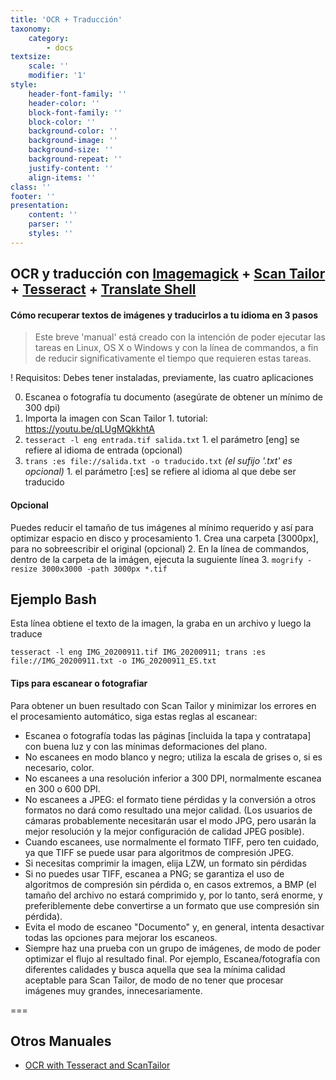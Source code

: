```yaml
---
title: 'OCR + Traducción'
taxonomy:
    category:
        - docs
textsize:
    scale: ''
    modifier: '1'
style:
    header-font-family: ''
    header-color: ''
    block-font-family: ''
    block-color: ''
    background-color: ''
    background-image: ''
    background-size: ''
    background-repeat: ''
    justify-content: ''
    align-items: ''
class: ''
footer: ''
presentation:
    content: ''
    parser: ''
    styles: ''
---
```


## OCR y traducción con [Imagemagick](https://www.imagemagick.org/) + [Scan Tailor](https://scantailor.org/) + [Tesseract](https://github.com/tesseract-ocr/) + [Translate Shell](https://www.soimort.org/translate-shell/)


#### Cómo recuperar textos de imágenes y traducirlos a tu idioma en 3 pasos

> Este breve 'manual' está creado con la intención de poder ejecutar las tareas en Linux, OS X o Windows y con la línea de commandos, a fin de reducir significativamente el tiempo que requieren estas tareas.

! Requisitos: Debes tener instaladas, previamente, las cuatro aplicaciones

0. Escanea o fotografía tu documento (asegúrate de obtener un mínimo de 300 dpi)
1. Importa la imagen con Scan Tailor
		1. tutorial: https://youtu.be/qLUgMQkkhtA 
2. `tesseract -l eng entrada.tif salida.txt`
		1. el parámetro [eng] se refiere al idioma de entrada (opcional)
3. `trans :es file://salida.txt -o traducido.txt` _(el sufijo '.txt' es opcional)_
		1. el parámetro [:es] se refiere al idioma al que debe ser traducido


#### Opcional
Puedes reducir el tamaño de tus imágenes al mínimo requerido y así para optimizar espacio en disco y procesamiento
		1. Crea una carpeta [3000px], para no sobreescribir el original (opcional)
		2. En la línea de commandos, dentro de la carpeta de la imágen, ejecuta la suguiente línea
		3. `mogrify -resize 3000x3000 -path 3000px *.tif`


## Ejemplo Bash
Esta línea obtiene el texto de la imagen, la graba en un archivo y luego la traduce

`tesseract -l eng IMG_20200911.tif IMG_20200911; trans :es file://IMG_20200911.txt -o IMG_20200911_ES.txt`

#### Tips para escanear o fotografiar

Para obtener un buen resultado con Scan Tailor y minimizar los errores en el procesamiento automático, siga estas reglas al escanear:

* Escanea o fotografía todas las páginas [incluida la tapa y contratapa] con buena luz y con las mínimas deformaciones del plano.
* No escanees en modo blanco y negro; utiliza la escala de grises o, si es necesario, color.
* No escanees a una resolución inferior a 300 DPI, normalmente escanea en 300 o 600 DPI.
* No escanees a JPEG: el formato tiene pérdidas y la conversión a otros formatos no dará como resultado una mejor calidad. (Los usuarios de cámaras probablemente necesitarán usar el modo JPG, pero usarán la mejor resolución y la mejor configuración de calidad JPEG posible).
* Cuando escanees, use normalmente el formato TIFF, pero ten cuidado, ya que TIFF se puede usar para algoritmos de compresión JPEG.
* Si necesitas comprimir la imagen, elija LZW, un formato sin pérdidas
* Si no puedes usar TIFF, escanea a PNG; se garantiza el uso de algoritmos de compresión sin pérdida o, en casos extremos, a BMP (el tamaño del archivo no estará comprimido y, por lo tanto, será enorme, y preferiblemente debe convertirse a un formato que use compresión sin pérdida).
* Evita el modo de escaneo "Documento" y, en general, intenta desactivar todas las opciones para mejorar los escaneos.
* Siempre haz una prueba con un grupo de imágenes, de modo de poder optimizar el flujo al resultado final. Por ejemplo, Escanea/fotografía con diferentes calidades y busca aquella que sea la mínima calidad aceptable para Scan Tailor, de modo de no tener que procesar imágenes muy grandes, innecesariamente.

===

## Otros Manuales

* [OCR with Tesseract and ScanTailor](https://programminghistorian.org/en/lessons/retired/OCR-with-Tesseract-and-ScanTailor)


